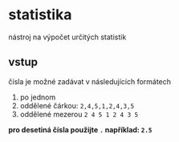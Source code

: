 # statistika
nástroj na výpočet určitých statistik

## vstup
čísla je možné zadávat v následujících formátech 
1. po jednom
2. oddělené čárkou: ` 2,4,5,1,2,4,3,5 `
3. oddělené mezerou ` 2 4 5 1 2 4 3 5 `

**pro desetiná čísla použijte `.` například: ` 2.5 `**

